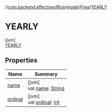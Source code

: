 //[com.backend.effectiveoffice](IdeaProjects/labs-office-elevator/effectiveOfficeBackend/documentation/gfm/index.md)/[model](IdeaProjects/labs-office-elevator/effectiveOfficeBackend/documentation/gfm/com.backend.effectiveoffice/model/index.md)/[Freq](IdeaProjects/labs-office-elevator/effectiveOfficeBackend/documentation/gfm/com.backend.effectiveoffice/model/-freq/index.md)/[YEARLY](IdeaProjects/labs-office-elevator/effectiveOfficeBackend/documentation/gfm/com.backend.effectiveoffice/model/-freq/-y-e-a-r-l-y/index.md)

# YEARLY

[jvm]\
[YEARLY](IdeaProjects/labs-office-elevator/effectiveOfficeBackend/documentation/gfm/com.backend.effectiveoffice/model/-freq/-y-e-a-r-l-y/index.md)

## Properties

| Name | Summary |
|---|---|
| [name](IdeaProjects/labs-office-elevator/effectiveOfficeBackend/documentation/gfm/com.backend.effectiveoffice/model/-freq/-y-e-a-r-l-y/index.md#-372974862%2FProperties%2F-1216412040) | [jvm]<br>val [name](IdeaProjects/labs-office-elevator/effectiveOfficeBackend/documentation/gfm/com.backend.effectiveoffice/model/-freq/-y-e-a-r-l-y/index.md#-372974862%2FProperties%2F-1216412040): [String](https://kotlinlang.org/api/latest/jvm/stdlib/kotlin/-string/index.html) |
| [ordinal](IdeaProjects/labs-office-elevator/effectiveOfficeBackend/documentation/gfm/com.backend.effectiveoffice/model/-freq/-y-e-a-r-l-y/index.md#-739389684%2FProperties%2F-1216412040) | [jvm]<br>val [ordinal](IdeaProjects/labs-office-elevator/effectiveOfficeBackend/documentation/gfm/com.backend.effectiveoffice/model/-freq/-y-e-a-r-l-y/index.md#-739389684%2FProperties%2F-1216412040): [Int](https://kotlinlang.org/api/latest/jvm/stdlib/kotlin/-int/index.html) |

